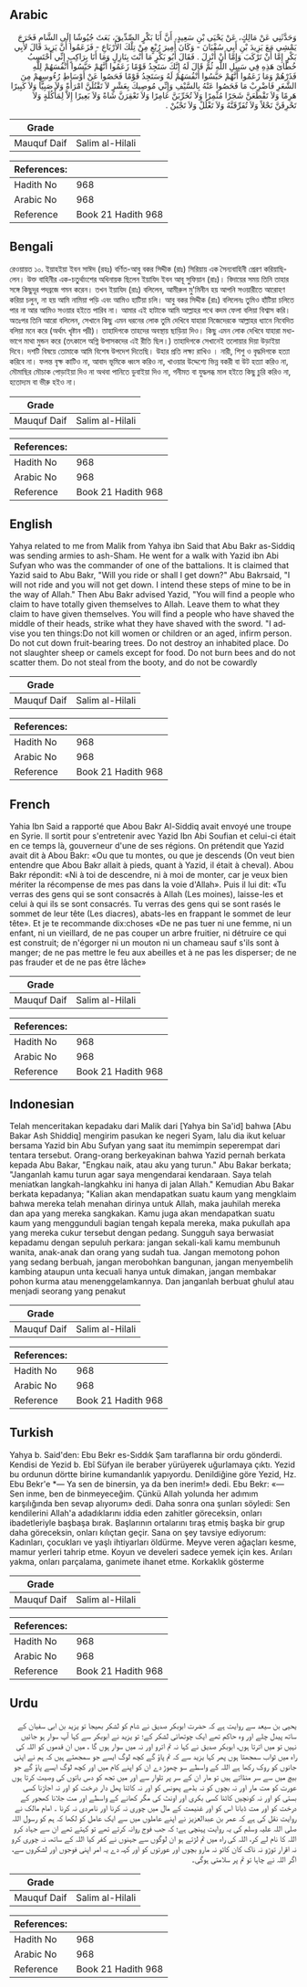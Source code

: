 ## Arabic


<div dir="rtl" lang="ar" style={{fontSize:'larger',backgroundColor:'#f8f9fa',padding:20}}>
وَحَدَّثَنِي عَنْ مَالِكٍ، عَنْ يَحْيَى بْنِ سَعِيدٍ، أَنَّ أَبَا بَكْرٍ الصِّدِّيقَ، بَعَثَ جُيُوشًا إِلَى الشَّامِ فَخَرَجَ يَمْشِي مَعَ يَزِيدَ بْنِ أَبِي سُفْيَانَ - وَكَانَ أَمِيرَ رُبْعٍ مِنْ تِلْكَ الأَرْبَاعِ - فَزَعَمُوا أَنَّ يَزِيدَ قَالَ لأَبِي بَكْرٍ إِمَّا أَنْ تَرْكَبَ وَإِمَّا أَنْ أَنْزِلَ ‏.‏ فَقَالَ أَبُو بَكْرٍ مَا أَنْتَ بِنَازِلٍ وَمَا أَنَا بِرَاكِبٍ إِنِّي أَحْتَسِبُ خُطَاىَ هَذِهِ فِي سَبِيلِ اللَّهِ ثُمَّ قَالَ لَهُ إِنَّكَ سَتَجِدُ قَوْمًا زَعَمُوا أَنَّهُمْ حَبَّسُوا أَنْفُسَهُمْ لِلَّهِ فَذَرْهُمْ وَمَا زَعَمُوا أَنَّهُمْ حَبَّسُوا أَنْفُسَهُمْ لَهُ وَسَتَجِدُ قَوْمًا فَحَصُوا عَنْ أَوْسَاطِ رُءُوسِهِمْ مِنَ الشَّعَرِ فَاضْرِبْ مَا فَحَصُوا عَنْهُ بِالسَّيْفِ وَإِنِّي مُوصِيكَ بِعَشْرٍ لاَ تَقْتُلَنَّ امْرَأَةً وَلاَ صَبِيًّا وَلاَ كَبِيرًا هَرِمًا وَلاَ تَقْطَعَنَّ شَجَرًا مُثْمِرًا وَلاَ تُخَرِّبَنَّ عَامِرًا وَلاَ تَعْقِرَنَّ شَاةً وَلاَ بَعِيرًا إِلاَّ لِمَأْكُلَةٍ وَلاَ تَحْرِقَنَّ نَحْلاً وَلاَ تُفَرِّقَنَّهُ وَلاَ تَغْلُلْ وَلاَ تَجْبُنْ ‏.‏
</div>
<div style={{backgroundColor:'#f8f9fa',padding:20, marginBottom: 10}}><table> <thead> <tr> <th>Grade</th> <th></th> </tr> </thead> <tbody> <tr><td>Mauquf Daif</td><td>Salim al-Hilali</td></tr></tbody></table><table> <thead> <tr> <th>References:</th> <th></th> </tr> </thead> <tbody><tr><td>Hadith No</td><td>968</td></tr><tr><td>Arabic No</td><td>968</td></tr><tr><td>Reference</td><td>Book 21 Hadith 968</td></tr></tbody></table></div>

## Bengali


<div dir="ltr" lang="bn" style={{fontSize:'larger',backgroundColor:'#f8f9fa',padding:20}}>
রেওয়ায়ত ১০. ইয়াহইয়া ইবন সাঈদ (রহঃ) বর্ণিত-আবু বকর সিদ্দীক (রাঃ) সিরিয়ায় এক সৈন্যবাহিনী প্রেরণ করিয়াছিলেন। উক্ত বাহিনীর এক-চতুর্থাংশের অধিনায়ক ছিলেন ইয়াযিদ ইবন আবূ সুফিয়ান (রাঃ)। বিদায়ের সময় তিনি তাহার সঙ্গে কিছুদূর পদব্রজে গমন করেন। তখন ইয়াযিদ (রাঃ) বলিলেন, আমীরুল মু'মিনীন হয় আপনি সওয়ারীতে আরোহণ করিয়া চলুন, না হয় আমি নামিয়া পড়ি এবং আমিও হাটিয়া চলি। আবু বকর সিদ্দীক (রাঃ) বলিলেনঃ তুমিও হাঁটিয়া চলিতে পার না আর আমিও সওয়ার হইতে পারিব না। আমার এই হাটাকে আমি আল্লাহর পথে কদম ফেলা বলিয়া বিশ্বাস করি। অতঃপর তিনি আরো বলিলেন, সেখানে কিছু এমন ধরনের লোক তুমি দেখিবে যাহারা নিজেদেরকে আল্লাহর ধ্যানে নিবেদিত বলিয়া মনে করে (অর্থাৎ খৃষ্টান পদ্রী)। তাহাদিগকে তাহদের অবস্থায় ছাড়িয়া দিও। কিছু এমন লোক দেখিবে যাহারা মধ্যভাগে মাথা মুন্ডন করে (তৎকালে অগ্নি উপাসকদের এই রীতি ছিল।) তাহাদিগকে সেখানেই তলোয়ার দিয়া উড়াইয়া দিবে। দশটি বিষয়ে তোমাকে আমি বিশেষ উপদেশ দিতেছি। উহার প্রতি লক্ষ্য রাখিও । নারী, শিশু ও বৃদ্ধদিগকে হত্যা করিবে না। ফলন্ত বৃক্ষ কাটিও না, আবাদ ভূমিকে ধ্বংস করিও না, খাওয়ার উদ্দেশ্যে ভিন্ন বকরী বা উট হত্যা করিও না, মৌমাছির মৌচাক পোড়াইয়া দিও না অথবা পানিতে ডুবাইয়া দিও না, গনীমত বা যুদ্ধলব্ধ মাল হইতে কিছু চুরি করিও না, হতোদ্যম বা ভীরু হইও না।
</div>
<div style={{backgroundColor:'#f8f9fa',padding:20, marginBottom: 10}}><table> <thead> <tr> <th>Grade</th> <th></th> </tr> </thead> <tbody> <tr><td>Mauquf Daif</td><td>Salim al-Hilali</td></tr></tbody></table><table> <thead> <tr> <th>References:</th> <th></th> </tr> </thead> <tbody><tr><td>Hadith No</td><td>968</td></tr><tr><td>Arabic No</td><td>968</td></tr><tr><td>Reference</td><td>Book 21 Hadith 968</td></tr></tbody></table></div>

## English


<div dir="ltr" lang="en" style={{fontSize:'larger',backgroundColor:'#f8f9fa',padding:20}}>
Yahya related to me from Malik from Yahya ibn Said that Abu Bakr as-Siddiq was sending armies to ash-Sham. He went for a walk with Yazid ibn Abi Sufyan who was the commander of one of the battalions. It is claimed that Yazid said to Abu Bakr, "Will you ride or shall I get down?" Abu Bakrsaid, "I will not ride and you will not get down. I intend these steps of mine to be in the way of Allah." Then Abu Bakr advised Yazid, "You will find a people who claim to have totally given themselves to Allah. Leave them to what they claim to have given themselves. You will find a people who have shaved the middle of their heads, strike what they have shaved with the sword. "I advise you ten things:Do not kill women or children or an aged, infirm person. Do not cut down fruit-bearing trees. Do not destroy an inhabited place. Do not slaughter sheep or camels except for food. Do not burn bees and do not scatter them. Do not steal from the booty, and do not be cowardly
</div>
<div style={{backgroundColor:'#f8f9fa',padding:20, marginBottom: 10}}><table> <thead> <tr> <th>Grade</th> <th></th> </tr> </thead> <tbody> <tr><td>Mauquf Daif</td><td>Salim al-Hilali</td></tr></tbody></table><table> <thead> <tr> <th>References:</th> <th></th> </tr> </thead> <tbody><tr><td>Hadith No</td><td>968</td></tr><tr><td>Arabic No</td><td>968</td></tr><tr><td>Reference</td><td>Book 21 Hadith 968</td></tr></tbody></table></div>

## French


<div dir="ltr" lang="fr" style={{fontSize:'larger',backgroundColor:'#f8f9fa',padding:20}}>
Yahia Ibn Said a rapporté que Abou Bakr Al-Siddiq avait envoyé une troupe en Syrie. Il sortit pour s'entretenir avec Yazid Ibn Abi Soufian et celui-ci était en ce temps là, gouverneur d'une de ses régions. On prétendit que Yazid avait dit à Abou Bakr: «Ou que tu montes, ou que je descends (On veut bien entendre que Abou Bakr allait à pieds, quant à Yazid, il était à cheval). Abou Bakr répondit: «Ni à toi de descendre, ni à moi de monter, car je veux bien mériter la récompense de mes pas dans la voie d'Allah». Puis il lui dit: «Tu verras des gens qui se sont consacrés à Allah (Les moines), laisse-les et celui à qui ils se sont consacrés. Tu verras des gens qui se sont rasés le sommet de leur tête (Les diacres), abats-les en frappant le sommet de leur tête». Et je te recommande dix:choses «De ne pas tuer ni une femme, ni un enfant, ni un vieillard, de ne pas couper un arbre fruitier, ni détruire ce qui est construit; de n'égorger ni un mouton ni un chameau sauf s'ils sont à manger; de ne pas mettre le feu aux abeilles et à ne pas les disperser; de ne pas frauder et de ne pas être lâche»
</div>
<div style={{backgroundColor:'#f8f9fa',padding:20, marginBottom: 10}}><table> <thead> <tr> <th>Grade</th> <th></th> </tr> </thead> <tbody> <tr><td>Mauquf Daif</td><td>Salim al-Hilali</td></tr></tbody></table><table> <thead> <tr> <th>References:</th> <th></th> </tr> </thead> <tbody><tr><td>Hadith No</td><td>968</td></tr><tr><td>Arabic No</td><td>968</td></tr><tr><td>Reference</td><td>Book 21 Hadith 968</td></tr></tbody></table></div>

## Indonesian


<div dir="ltr" lang="id" style={{fontSize:'larger',backgroundColor:'#f8f9fa',padding:20}}>
Telah menceritakan kepadaku dari Malik dari [Yahya bin Sa'id] bahwa [Abu Bakar Ash Shiddiq] mengirim pasukan ke negeri Syam, lalu dia ikut keluar bersama Yazid bin Abu Sufyan yang saat itu memimpin seperempat dari tentara tersebut. Orang-orang berkeyakinan bahwa Yazid pernah berkata kepada Abu Bakar, "Engkau naik, atau aku yang turun." Abu Bakar berkata; "Janganlah kamu turun agar saya mengendarai kendaraan. Saya telah meniatkan langkah-langkahku ini hanya di jalan Allah." Kemudian Abu Bakar berkata kepadanya; "Kalian akan mendapatkan suatu kaum yang mengklaim bahwa mereka telah menahan dirinya untuk Allah, maka jauhilah mereka dan apa yang mereka sangkakan. Kamu juga akan mendapatkan suatu kaum yang menggunduli bagian tengah kepala mereka, maka pukullah apa yang mereka cukur tersebut dengan pedang. Sungguh saya berwasiat kepadamu dengan sepuluh perkara: jangan sekali-kali kamu membunuh wanita, anak-anak dan orang yang sudah tua. Jangan memotong pohon yang sedang berbuah, jangan merobohkan bangunan, jangan menyembelih kambing ataupun unta kecuali hanya untuk dimakan, jangan membakar pohon kurma atau menenggelamkannya. Dan janganlah berbuat ghulul atau menjadi seorang yang penakut
</div>
<div style={{backgroundColor:'#f8f9fa',padding:20, marginBottom: 10}}><table> <thead> <tr> <th>Grade</th> <th></th> </tr> </thead> <tbody> <tr><td>Mauquf Daif</td><td>Salim al-Hilali</td></tr></tbody></table><table> <thead> <tr> <th>References:</th> <th></th> </tr> </thead> <tbody><tr><td>Hadith No</td><td>968</td></tr><tr><td>Arabic No</td><td>968</td></tr><tr><td>Reference</td><td>Book 21 Hadith 968</td></tr></tbody></table></div>

## Turkish


<div dir="ltr" lang="tr" style={{fontSize:'larger',backgroundColor:'#f8f9fa',padding:20}}>
Yahya b. Said'den: Ebu Bekr es-Sıddık Şam taraflarına bir ordu gönderdi. Kendisi de Yezid b. Ebî Süfyan ile beraber yürüyerek uğurlamaya çıktı. Yezid bu ordunun dörtte birine kumandanlık yapıyordu. Denildiğine göre Yezid, Hz. Ebu Bekr'e *— Ya sen de binersin, ya da ben inerim!» dedi. Ebu Bekr: «— Sen inme, ben de binmeyeceğim. Çünkü Allah yolunda her adımım karşılığında ben sevap alıyorum» dedi. Daha sonra ona şunları söyledi: Sen kendilerini Allah'a adadıklarını iddia eden zahitler göreceksin, onları ibadetleriyle başbaşa bırak. Başlarının ortalarını tıraş etmiş başka bir grup daha göreceksin, onları kılıçtan geçir. Sana on şey tavsiye ediyorum: Kadınları, çocukları ve yaşlı ihtiyarları öldürme. Meyve veren ağaçları kesme, mamur yerleri tahrip etme. Koyun ve develeri sadece yemek için kes. Arıları yakma, onları parçalama, ganimete ihanet etme. Korkaklık gösterme
</div>
<div style={{backgroundColor:'#f8f9fa',padding:20, marginBottom: 10}}><table> <thead> <tr> <th>Grade</th> <th></th> </tr> </thead> <tbody> <tr><td>Mauquf Daif</td><td>Salim al-Hilali</td></tr></tbody></table><table> <thead> <tr> <th>References:</th> <th></th> </tr> </thead> <tbody><tr><td>Hadith No</td><td>968</td></tr><tr><td>Arabic No</td><td>968</td></tr><tr><td>Reference</td><td>Book 21 Hadith 968</td></tr></tbody></table></div>

## Urdu


<div dir="rtl" lang="ur" style={{fontSize:'larger',backgroundColor:'#f8f9fa',padding:20}}>
یحیی بن سیعد سے روایت ہے کہ حضرت ابوبکر صدیق نے شام کو لشکر بھیجا تو یزید بن ابی سفیان کے ساتھ پیدل چلے اور وہ حاکم تھے ایک چوتھائی لشکر کے؛ تو یزید نے ابوبکر سے کہا آپ سوار ہو جائیں نہیں تو میں اترتا ہوں، ابوبکر صدیق نے کہا نہ تم اترو اور نہ میں سوار ہوں گا ، میں ان قدموں کو اللہ کی راہ میں ثواب سمجھتا ہوں پھر کہا یزید سے کہ تم پاؤ گے کچھ لوگ ایسے جو سمجھتے ہیں کہ ہم نے اپنی جانوں کو روک رکھا ہے اللہ کے واسطے سو چھوڑ دے ان کو اپنے کام میں اور کچھ لوگ ایسے پاؤ گے جو بیچ میں سے سر منڈاتے ہیں تو مار ان کے سر پر تلوار سے اور میں تجھ کو دس باتوں کی وصیت کرتا ہوں عورت کو مت مار اور نہ بچوں کو نہ بڈھے پھونس کو اور نہ کاٹنا پھل دار درخت کو اور نہ اجاڑنا کسی بستی کو اور نہ کونچیں کاٹنا کسی بکری اور اونٹ کی مگر کھانے کے واسطے اور مت جلانا کھجور کے درخت کو اور مت ڈبانا اس کو اور غنیمت کے مال میں چوری نہ کرنا اور نامردی نہ کرنا ۔ امام مالک نے روایت نقل کی ہے کہ عمر بن عبدالعزیز نے اپنے عاملوں میں سے ایک عامل کو لکھا کہ ہم کو رسول اللہ صلی اللہ علیہ وسلم کی یہ روایت پہنچی ہے؛ کہ جب فوج روانہ کرتے تھے تو کہتے تھے ان سے جہاد کرو اللہ کا نام لے کر، اللہ کی راہ میں تم لڑتے ہو ان لوگوں سے جہنوں نے کفر کیا اللہ کے ساتھ، نہ چوری کرو نہ اقرار توڑو نہ ناک کان کاٹو نہ مارو بچوں اور عورتوں کو اور کہہ دے یہ امر اپنی فوجوں اور لشکروں سے، اگر اللہ نے چاہا تو تم پر سلامتی ہوگی۔
</div>
<div style={{backgroundColor:'#f8f9fa',padding:20, marginBottom: 10}}><table> <thead> <tr> <th>Grade</th> <th></th> </tr> </thead> <tbody> <tr><td>Mauquf Daif</td><td>Salim al-Hilali</td></tr></tbody></table><table> <thead> <tr> <th>References:</th> <th></th> </tr> </thead> <tbody><tr><td>Hadith No</td><td>968</td></tr><tr><td>Arabic No</td><td>968</td></tr><tr><td>Reference</td><td>Book 21 Hadith 968</td></tr></tbody></table></div>